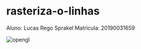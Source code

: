 # rasteriza-o-linhas

Aluno: Lucas Rego Sprakel
Matricula: 20190031659


![opengl](https://github.com/user-attachments/assets/83d8183b-459c-43b2-a318-d0f1b44251b5)
